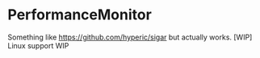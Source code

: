 # PerformanceMonitor

Something like https://github.com/hyperic/sigar but actually works. [WIP]
Linux support WIP
